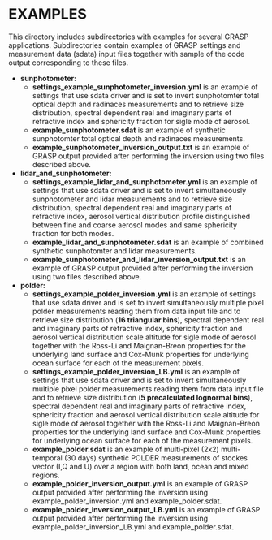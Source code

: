 EXAMPLES
========

This directory includes subdirectories with examples for several GRASP applications. Subdirectories contain examples of GRASP settings and measurement data (sdata) input files together with sample of the code output corresponding to these files. 

- **sunphotometer:**
    * **settings\_example\_sunphotometer\_inversion.yml** is an example of settings that use sdata driver and is set to invert sunphotomter total optical depth and radinaces measurements and to retrieve size distribution, spectral dependent real and imaginary parts of refractive index and sphericity fraction for sigle mode of aerosol.  
    * **example\_sunphotometer.sdat** is an example of synthetic sunphotomter total optical depth and radinaces measurements.
    * **example\_sunphotometer\_inversion\_output.txt** is an example of GRASP output provided after performing the inversion using two files described above.
- **lidar\_and\_sunphotometer:** 
    * **settings\_example\_lidar\_and\_sunphotometer.yml** is an example of settings that use sdata driver and is set to invert simultaneously sunphotometer and lidar measurements and to retrieve size distribution, spectral dependent real and imaginary parts of refractive index, aerosol vertical distribution profile distinguished between fine and coarse aerosol modes and same sphericity fraction for both modes. 
    * **example\_lidar\_and\_sunphotometer.sdat** is an example of combined synthetic sunphotomter and lidar measurements.
    * **example\_sunphotometer\_and\_lidar\_inversion\_output.txt** is an example of GRASP output provided after performing the inversion using two files described above.
- **polder:** 
    * **settings\_example\_polder\_inversion.yml** is an example of settings that use sdata driver and is set to invert simultaneously multiple pixel polder measurements reading them from data input file and to retrieve size distribution (**16 triangular bins**), spectral dependent real and imaginary parts of refractive index, sphericity fraction and aerosol vertical distribution scale altitude for sigle mode of aerosol together with the Ross-Li and Maignan-Breon properties for the underlying land surface and Cox-Munk properties for underlying ocean surface for each of the measurement pixels. 
    * **settings\_example\_polder\_inversion_LB.yml** is an example of settings that use sdata driver and is set to invert simultaneously multiple pixel polder measurements reading them from data input file and to retrieve size distribution (**5 precalculated lognormal bins**), spectral dependent real and imaginary parts of refractive index, sphericity fraction and aerosol vertical distribution scale altitude for sigle mode of aerosol together with the Ross-Li and Maignan-Breon properties for the underlying land surface and Cox-Munk properties for underlying ocean surface for each of the measurement pixels.
    * **example\_polder.sdat** is an example of multi-pixel (2x2) multi-temporal (30 days) synthetic POLDER measurements of stockes vector (I,Q and U) over a region with both land, ocean and mixed regions.
    * **example\_polder\_inversion\_output.yml** is an example of GRASP output provided after performing the inversion using example\_polder\_inversion.yml and example\_polder.sdat.
    * **example\_polder\_inversion\_output\_LB.yml** is an example of GRASP output provided after performing the inversion using example\_polder\_inversion_LB.yml and example\_polder.sdat.





